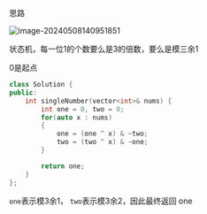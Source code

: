 思路

![image-20240508140951851](https://jiejiesks.oss-cn-beijing.aliyuncs.com/Note/202405081410128.png)

状态机，每一位1的个数要么是3的倍数，要么是模三余1

0是起点

```c++
class Solution {
public:
    int singleNumber(vector<int>& nums) {
        int one = 0, two = 0;
        for(auto x : nums)
        {
            one = (one ^ x) & ~two;
            two = (two ^ x) & ~one;
        }

        return one;
    }
};
```

`one`表示模3余1， `two`表示模3余2，因此最终返回 one